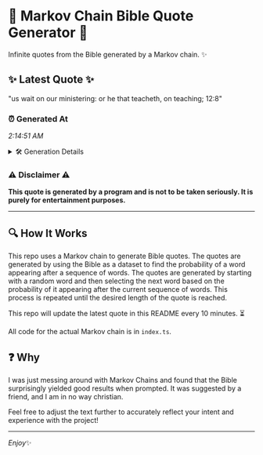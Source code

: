 # 📖 Markov Chain Bible Quote Generator 📖

Infinite quotes from the Bible generated by a Markov chain. ✨

## ✨ Latest Quote ✨
"us wait on our ministering: or he that teacheth, on teaching; 12:8"

### ⏰ Generated At
*2:14:51 AM*

<details>
    <summary>🛠️ Generation Details</summary>
    <p>
        <strong>🌱 Seed:</strong> us<br>
        <strong>🔄 Iterations:</strong> 11<br>
        <strong>📜 Context History:</strong><br>[ us ]: wait<br>[ us, wait ]: on<br>[ us, wait, on ]: our<br>[ us, wait, on, our ]: ministering:<br>[ us, wait, on, our, ministering: ]: or<br>[ us, wait, on, our, ministering:, or ]: he<br>[ wait, on, our, ministering:, or, he ]: that<br>[ on, our, ministering:, or, he, that ]: teacheth,<br>[ our, ministering:, or, he, that, teacheth, ]: on<br>[ ministering:, or, he, that, teacheth,, on ]: teaching;<br>[ or, he, that, teacheth,, on, teaching; ]: 12:8<br>
    </p>
</details>

### ⚠️ Disclaimer ⚠️
**This quote is generated by a program and is not to be taken seriously. It is purely for entertainment purposes.**

---

## 🔍 How It Works

This repo uses a Markov chain to generate Bible quotes. The quotes are generated by using the Bible as a dataset to find the probability of a word appearing after a sequence of words. The quotes are generated by starting with a random word and then selecting the next word based on the probability of it appearing after the current sequence of words. This process is repeated until the desired length of the quote is reached.

This repo will update the latest quote in this README every 10 minutes. ⏳

All code for the actual Markov chain is in `index.ts`.

## ❓ Why

I was just messing around with Markov Chains and found that the Bible surprisingly yielded good results when prompted. 
It was suggested by a friend, and I am in no way christian.

Feel free to adjust the text further to accurately reflect your intent and experience with the project!

---

*Enjoy*✨
